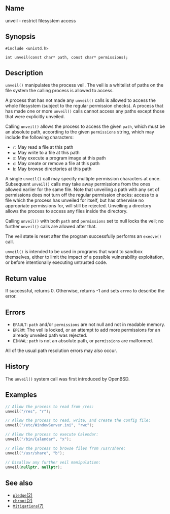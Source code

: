 ## Name

unveil - restrict filesystem access

## Synopsis

```**c++
#include <unistd.h>

int unveil(const char* path, const char* permissions);
```

## Description

`unveil()` manipulates the process veil. The veil is a whitelist of paths on
the file system the calling process is allowed to access.

A process that has not made any `unveil()` calls is allowed to access the whole
filesystem (subject to the regular permission checks). A process that has made
one or more `unveil()` calls cannot access any paths except those that were
explicitly unveiled.

Calling `unveil()` allows the process to access the given `path`, which must be
an absolute path, according to the given `permissions` string, which may
include the following characters:

* `r`: May read a file at this path
* `w`: May write to a file at this path
* `x`: May execute a program image at this path
* `c`: May create or remove a file at this path
* `b`: May browse directories at this path

A single `unveil()` call may specify multiple permission characters at once.
Subsequent `unveil()` calls may take away permissions from the ones allowed
earlier for the same file. Note that unveiling a path with any set of
permissions does not turn off the regular permission checks: access to a file
which the process has unveiled for itself, but has otherwise no appropriate
permissions for, will still be rejected. Unveiling a directory allows the
process to access any files inside the directory.

Calling `unveil()` with both `path` and `permissions` set to null locks the
veil; no further `unveil()` calls are allowed after that.

The veil state is reset after the program successfully performs an `execve()`
call.

`unveil()` is intended to be used in programs that want to sandbox themselves,
either to limit the impact of a possible vulnerability exploitation, or before
intentionally executing untrusted code.

## Return value

If successful, returns 0. Otherwise, returns -1 and sets `errno` to describe
the error.

## Errors

* `EFAULT`: `path` and/or `permissions` are not null and not in readable
  memory.
* `EPERM`: The veil is locked, or an attempt to add more permissions for an
  already unveiled path was rejected.
* `EINVAL`: `path` is not an absolute path, or `permissions` are malformed.

All of the usual path resolution errors may also occur.

## History

The `unveil()` system call was first introduced by OpenBSD.

## Examples

```c++
// Allow the process to read from /res:
unveil("/res", "r");

// Allow the process to read, write, and create the config file:
unveil("/etc/WindowServer.ini", "rwc");

// Allow the process to execute Calendar:
unveil("/bin/Calendar", "x");

// Allow the process to browse files from /usr/share:
unveil("/usr/share", "b");

// Disallow any further veil manipulation:
unveil(nullptr, nullptr);
```

## See also

* [`pledge`(2)](pledge.md)
* [`chroot`(2)](chroot.md)
* [`Mitigations`(7)](../man7/Mitigations.md)
